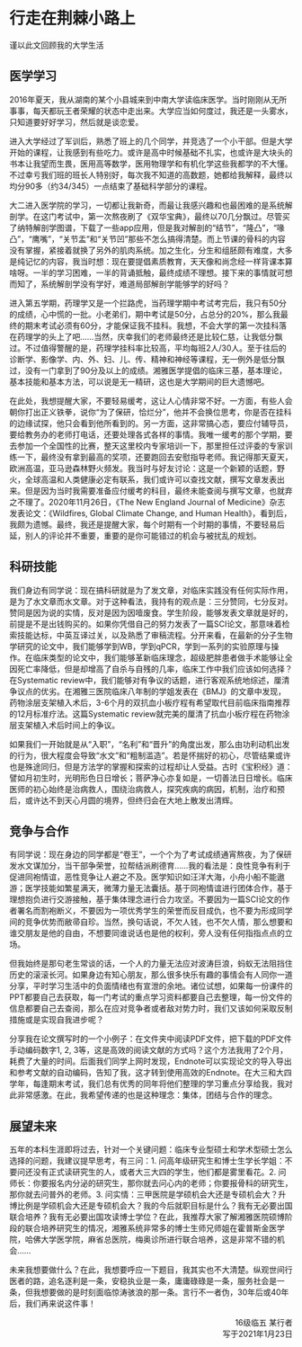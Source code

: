 # 行走在荆棘小路上

谨以此文回顾我的大学生活

## 医学学习

2016年夏天，我从湖南的某个小县城来到中南大学读临床医学。当时刚刚从无所事事，每天都玩王者荣耀的状态中走出来。大学应当如何度过，我还是一头雾水，只知道要好好学习，然后就是谈恋爱。

进入大学经过了军训后，熟悉了班上的几个同学，并竞选了一个小干部。但是大学开始的课程，让我感到有些吃力。或许是高中时候基础不扎实，也或许是大块头的书本让我望而生畏，医用高等数学，医用物理学和有机化学这些我都学的不大懂。不过幸亏我们班的班长人特别好，每次我不知道的高数题，她都给我解释，最终以均分90多（约34/345）一点结束了基础科学部分的课程。

大二进入医学院的学习，一切都让我新奇，而最让我感兴趣和也最困难的是系统解剖学。在这门考试中，第一次熬夜刷了《双华宝典》，最终以70几分飘过。尽管买了纳特解剖学图谱，下载了一些app应用，但是我对解剖的“结节”，“隆凸”，“喙凸”，“鹰嘴”，“关节盂”和“关节凹”那些不怎么搞得清楚。而上节课的骨科的内容没有掌握，紧接着就换了另外的肌肉系统。加之生化，分生和组胚颇有难度，大多是纯记忆的内容，我当时想：现在要提倡素质教育，天天像和尚念经一样背课本算啥呀。一半的学习困难，一半的背诵抵触，最终成绩不理想。接下来的事情就可想而知了，系统解剖学没有学好，难道局部解剖学能够学的好吗？

进入第五学期，药理学又是一个拦路虎，当药理学期中考试考完后，我只有50分的成绩，心中慌的一批。小老弟们，期中考试是50分，占总分的20%，那么我最终的期末考试必须有60分，才能保证我不挂科。我想，不会大学的第一次挂科落在药理学的头上了吧……当然，庆幸我们的老师最终还是比较仁慈，让我低分飘过。不过值得警醒的是，药理学挂科率比较高，平均每班2人/30人。至于往后的诊断学、影像学、内、外、妇、儿、传、精神和神经等课程，无一例外是低分飘过，没有一门拿到了90分及以上的成绩。湘雅医学提倡的临床三基，基本理论，基本技能和基本方法，可以说是无一精研，这也是大学期间的巨大遗憾吧。

在此处，我想提醒大家，不要轻易缓考，这让人心情非常不好。一方面，有些人会朝你打出正义铁拳，说你“为了保研，恰烂分”，他并不会换位思考，你是否在挂科的边缘试探，他只会看到他所看到的。另一方面，这非常搞心态，要应付辅导员，要给教务办的老师打电话，还要处理各式各样的事情。我唯一缓考的那个学期，要去参加一个全国性的比赛，整天这里校内专家培训一下，那里担任过评委的专家训练一下，最终没有拿到最高的奖项，还要跑回去安慰指导老师。我记得那天夏天，欧洲高温，亚马逊森林野火频发。我当时与好友讨论：这是一个新颖的话题，野火，全球高温和人类健康必定有联系，我们或许可以查找文献，撰写文章发表出来。但是因为当时我需要准备应付缓考的科目，最终未能查阅与撰写文章，也就弃之不理了。2020年11月26日，《The New England Journal of Medicine》杂志发表论文：《Wildfires, Global Climate Change, and Human Health》，看到后，我颇为遗憾。最终，我还是提醒大家，每个时期有一个时期的事情，不要轻易后延，别人的评论并不重要，重要的是你可能错过的机会与被扰乱的规划。

## 科研技能

我们身边有同学说：现在搞科研就是为了发文章，对临床实践没有任何实际作用，是为了水文章而水文章。对于这种看法，我持有的观点是：三分赞同，七分反对。赞同是因为说的实情，反对是因为因噎废食。学生阶段，能够发表文章就是好的，前提是不是出钱购买的。如果你凭借自己的努力发表了一篇SCI论文，那意味着检索技能达标，中英互译过关，以及熟悉了审稿流程。分开来看，在最新的分子生物学研究的论文中，我们能够学到WB，学到qPCR，学到一系列的实验原理与操作。在临床类型的论文中，我们能够革新临床理念，超级肥胖患者做手术能够让全因死亡率降低，但是却增高了自杀与自残的几率，临床工作中我们应该如何选择？在Systematic review中，我们能够对有争议的话题，进行客观系统地综述，厘清争议点的优劣。在湘雅三医院临床八年制的学姐发表在《BMJ》的文章中发现，药物涂层支架植入术后，3-6个月的双抗血小板疗程有希望取代目前临床指南推荐的12月标准疗法。这篇Systematic review就完美的厘清了抗血小板疗程在药物涂层支架植入术后时间上的争议。

如果我们一开始就是从“入职”，“名利”和“晋升”的角度出发，那么由功利动机出发的行为，很大程度会导致“水文”和“粗制滥造”。若是怀揣好的初心，尽管结果或许也是殊途同归，但是方法学的掌握和探索的过程却让人受益。古时《宝积经》道：譬如月初生时，光明形色日日增长；菩萨净心亦复如是，一切善法日日增长。临床医师的初心始终是治病救人，围绕治病救人，探究疾病的病因，机制，治疗和预后，或许达不到天心月圆的境界，但终归会在大地上散发出清辉。

## 竞争与合作

有同学说：现在身边的同学都是“卷王”，一个个为了考试成绩通宵熬夜，为了保研发水文谋加分，当干部争荣誉，拉帮结派刷德育……我的看法是：良性竞争有利于促进同袍情谊，恶性竞争让人避之不及。医学知识如汪洋大海，小舟小船不能遨游；医学技能如繁星满天，微薄力量无法囊括。基于同袍情谊进行团体合作，基于理想抱负进行交游接触，基于集体理念进行合力攻坚。不要因为一篇SCI论文的作者署名而割袍断义，不要因为一项优秀学生的荣誉而反目成仇，也不要为形成同学间的竞争优势而敝帚自珍。当然，换句话说，不欠人钱，也不欠人情，那么想要和谁交朋友是他的自由，不想要同谁说话也是他的权利，旁人没有任何指指点点的立场。

但我始终是那句老生常谈的话，一个人的力量无法应对波涛巨浪，蚂蚁无法阻挡住历史的滚滚长河。如果身边有知心朋友，那么很多快乐有趣的事情会有人同你一道分享，平时学习生活中的负面情绪也有宣泄的余地。诸位试想，如果每一份课件的PPT都要自己去获取，每一门考试的重点学习资料都要自己去整理，每一份文件的信息都要自己去查阅，那么在应对竞争者或者敌对势力时，我们又该如何采取反制措施或是实现自我进步呢？

分享我在论文撰写时的一个小例子：在文件夹中阅读PDF文件，把下载的PDF文件手动编码数字1, 2, 3等，这是高效的阅读文献的方式吗？这个方法我用了2个月，耗费了大量的时间。后面我们同学上网时发现，Endnote可以实现论文的导入导出和参考文献的自动编码，告知了我，这才转到使用高效的Endnote。在大三和大四学年，每逢期末考试，我们总有优秀的同年将他们整理的学习重点分享给我，我对此非常感激。在此，我希望传递的也是这种理念：集体，团结与合作的理念。

## 展望未来

五年的本科生涯即将过去，针对一个关键问题：临床专业型硕士和学术型硕士怎么选择的问题，我建议提早思考，有三问：1. 问高年级研究生和博士生学长学姐：不要问还没有正式读研究生的人，或者大三大四的学生，他们都是雾里看花。2. 问师长：你要报名内分泌的研究生，那你就去问心内的老师；你要报骨科的研究生，那你就去问普外的老师。3. 问实情：三甲医院是学硕机会大还是专硕机会大？升博比例是学硕机会大还是专硕机会大？我的今后就职目标是什么？我有无必要出国联合培养？我有无必要出国攻读博士学位？在此，我推荐大家了解湘雅医院硕博阶段的联合培养研究生的情况，湘雅系统非常多的博士生师兄师姐在霍普斯金医学院，哈佛大学医学院，麻省总医院，梅奥诊所进行联合培养，这是非常不错的机会……

未来我想要做什么？在此，我想要呼应一下题目，我其实也不大清楚。纵观世间行医者的路，追名逐利是一条，安稳执业是一条，庸庸碌碌是一条，服务社会是一条，但我想要做的是时刻面临惊涛骇浪的那一条。言行不一者伪，30年后或40年后，我们再来说这件事！

<p align="right">16级临五 某行者<br/>写于2021年1月23日</p>